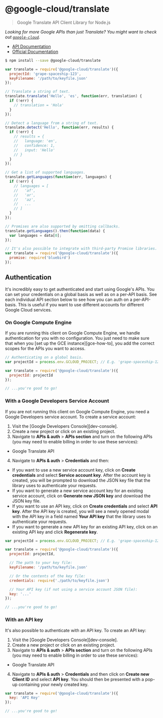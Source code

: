 # @google-cloud/translate
> Google Translate API Client Library for Node.js

*Looking for more Google APIs than just Translate? You might want to check out [`google-cloud`][google-cloud].*

- [API Documentation][gcloud-translate-docs]
- [Official Documentation][cloud-translate-docs]


```sh
$ npm install --save @google-cloud/translate
```
```js
var translate = require('@google-cloud/translate')({
  projectId: 'grape-spaceship-123',
  keyFilename: '/path/to/keyfile.json'
});

// Translate a string of text.
translate.translate('Hello', 'es', function(err, translation) {
  if (!err) {
    // translation = 'Hola'
  }
});

// Detect a language from a string of text.
translate.detect('Hello', function(err, results) {
  if (!err) {
    // results = {
    //   language: 'en',
    //   confidence: 1,
    //   input: 'Hello'
    // }
  }
});

// Get a list of supported languages.
translate.getLanguages(function(err, languages) {
  if (!err) {
    // languages = [
    //   'af',
    //   'ar',
    //   'az',
    //   ...
    // ]
  }
});

// Promises are also supported by omitting callbacks.
translate.getLanguages().then(function(data) {
  var languages = data[0];
});

// It's also possible to integrate with third-party Promise libraries.
var translate = require('@google-cloud/translate')({
  promise: require('bluebird')
});
```


## Authentication

It's incredibly easy to get authenticated and start using Google's APIs. You can set your credentials on a global basis as well as on a per-API basis. See each individual API section below to see how you can auth on a per-API-basis. This is useful if you want to use different accounts for different Google Cloud services.

### On Google Compute Engine

If you are running this client on Google Compute Engine, we handle authentication for you with no configuration. You just need to make sure that when you [set up the GCE instance][gce-how-to], you add the correct scopes for the APIs you want to access.

``` js
// Authenticating on a global basis.
var projectId = process.env.GCLOUD_PROJECT; // E.g. 'grape-spaceship-123'

var translate = require('@google-cloud/translate')({
  projectId: projectId
});

// ...you're good to go!
```

### With a Google Developers Service Account

If you are not running this client on Google Compute Engine, you need a Google Developers service account. To create a service account:

1. Visit the [Google Developers Console][dev-console].
2. Create a new project or click on an existing project.
3. Navigate to  **APIs & auth** > **APIs section** and turn on the following APIs (you may need to enable billing in order to use these services):
  * Google Translate API
4. Navigate to **APIs & auth** >  **Credentials** and then:
  * If you want to use a new service account key, click on **Create credentials** and select **Service account key**. After the account key is created, you will be prompted to download the JSON key file that the library uses to authenticate your requests.
  * If you want to generate a new service account key for an existing service account, click on **Generate new JSON key** and download the JSON key file.
  *  If you want to use an API key, click on **Create credentials** and select **API key**. After the API key is created, you will see a newly opened modal with the API key in a field named **Your API key** that the library uses to authenticate your requests.
  * If you want to generate a new API key for an existing API key, click on an existing API key and click **Regenerate key**.

``` js
var projectId = process.env.GCLOUD_PROJECT; // E.g. 'grape-spaceship-123'

var translate = require('@google-cloud/translate')({
  projectId: projectId,

  // The path to your key file:
  keyFilename: '/path/to/keyfile.json'

  // Or the contents of the key file:
  credentials: require('./path/to/keyfile.json')

  // Your API key (if not using a service account JSON file):
  key: '...'
});

// ...you're good to go!
```

### With an API key

It's also possible to authenticate with an API key. To create an API key:

1. Visit the [Google Developers Console][dev-console].
2. Create a new project or click on an existing project.
3. Navigate to  **APIs & auth** > **APIs section** and turn on the following APIs (you may need to enable billing in order to use these services):
  * Google Translate API
4. Navigate to **APIs & auth** >  **Credentials** and then click on **Create new Client ID** and select **API key**. You should then be presented with a pop-up containing your newly created key.

```js
var translate = require('@google-cloud/translate')({
  key: 'API Key'
});

// ...you're good to go!
```

[google-cloud]: https://github.com/GoogleCloudPlatform/google-cloud-node/
[api-key-howto]: https://cloud.google.com/translate/v2/using_rest#auth
[gcloud-translate-docs]: https://googlecloudplatform.github.io/google-cloud-node/#/docs/translate
[cloud-translate-docs]: https://cloud.google.com/translate/docs
